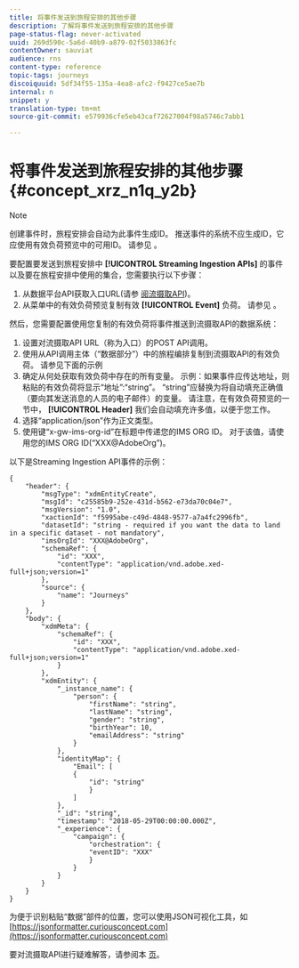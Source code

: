 ```yaml
---
title: 将事件发送到旅程安排的其他步骤
description: 了解将事件发送到旅程安排的其他步骤
page-status-flag: never-activated
uuid: 269d590c-5a6d-40b9-a879-02f5033863fc
contentOwner: sauviat
audience: rns
content-type: reference
topic-tags: journeys
discoiquuid: 5df34f55-135a-4ea8-afc2-f9427ce5ae7b
internal: n
snippet: y
translation-type: tm+mt
source-git-commit: e579936cfe5eb43caf72627004f98a5746c7abb1

---
```




# 将事件发送到旅程安排的其他步骤 {#concept_xrz_n1q_y2b}

>[!NOTE]
>
>创建事件时，旅程安排会自动为此事件生成ID。 推送事件的系统不应生成ID，它应使用有效负荷预览中的可用ID。 请参见 [](../event/previewing-the-payload.md)。

要配置要发送到旅程安排中 **[!UICONTROL Streaming Ingestion APIs]** 的事件以及要在旅程安排中使用的集合，您需要执行以下步骤：

1. 从数据平台API获取入口URL(请参 [阅流摄取API](https://docs.adobe.com/content/help/en/experience-platform/ingestion/streaming/overview.html))。
1. 从菜单中的有效负荷预览复制有效 **[!UICONTROL Event]** 负荷。 请参见 [](../event/defining-the-payload-fields.md)。

然后，您需要配置使用您复制的有效负荷将事件推送到流摄取API的数据系统：

1. 设置对流摄取API URL（称为入口）的POST API调用。
1. 使用从API调用主体（“数据部分”）中的旅程编排复制到流摄取API的有效负荷。 请参见下面的示例
1. 确定从何处获取有效负荷中存在的所有变量。 示例：如果事件应传达地址，则粘贴的有效负荷将显示“地址”:“string”。 “string”应替换为将自动填充正确值（要向其发送消息的人员的电子邮件）的变量。 请注意，在有效负荷预览的一节中， **[!UICONTROL Header]** 我们会自动填充许多值，以便于您工作。
1. 选择“application/json”作为正文类型。
1. 使用键“x-gw-ims-org-id”在标题中传递您的IMS ORG ID。 对于该值，请使用您的IMS ORG ID(“XXX@AdobeOrg”)。

以下是Streaming Ingestion API事件的示例：

```
{
    "header": {
        "msgType": "xdmEntityCreate",
        "msgId": "c25585b9-252e-431d-b562-e73da70c04e7",
        "msgVersion": "1.0",
        "xactionId": "f5995abe-c49d-4848-9577-a7a4fc2996fb",
        "datasetId": "string - required if you want the data to land in a specific dataset - not mandatory",
        "imsOrgId": "XXX@AdobeOrg",
        "schemaRef": {
            "id": "XXX",
            "contentType": "application/vnd.adobe.xed-full+json;version=1"
        },
        "source": {
            "name": "Journeys"
        }
    },
    "body": {
        "xdmMeta": {
            "schemaRef": {
                "id": "XXX",
                "contentType": "application/vnd.adobe.xed-full+json;version=1"
            }
        },
        "xdmEntity": {
            "_instance_name": {
                "person": {
                    "firstName": "string",
                    "lastName": "string",
                    "gender": "string",
                    "birthYear": 10,
                    "emailAddress": "string"
                }
            },
            "identityMap": {
                "Email": [
                {
                    "id": "string"
                    }
                ]
            },
            "_id": "string",
            "timestamp": "2018-05-29T00:00:00.000Z",
            "_experience": {
                "campaign": {
                    "orchestration": {
                    "eventID": "XXX"
                    }
                }
            }
        }
    }
}
```

为便于识别粘贴“数据”部件的位置，您可以使用JSON可视化工具，如 [https://jsonformatter.curiousconcept.com](https://jsonformatter.curiousconcept.com)

要对流摄取API进行疑难解答，请参阅本 [页](https://docs.adobe.com/content/help/en/experience-platform/ingestion/streaming/troubleshooting.html)。
